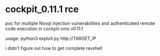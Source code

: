 # cockpit_0.11.1 rce

poc for multiple Nosql injection vulnerabilities and authenticated remote code execution in cockpit-cms v0.11.1

usage: python3 exploit.py http://TARGET_IP

i didn't figure out how to get complete revshell 
